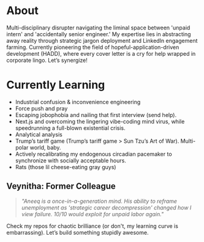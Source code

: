 # About

Multi-disciplinary disrupter navigating the liminal space between 'unpaid intern' and 'accidentally senior engineer.' My expertise lies in abstracting away reality through strategic jargon deployment and LinkedIn engagement farming. Currently pioneering the field of hopeful-application-driven development (HADD), where every cover letter is a cry for help wrapped in corporate lingo. Let’s synergize!

# Currently Learning

- Industrial confusion & inconvenience engineering
- Force push and pray
- Escaping jobophobia and nailing that first interview (send help).
- Next.js and overcoming the lingering vibe-coding mind virus, while speedrunning a full-blown existential crisis.
- Analytical analysis
- Trump’s tariff game (Trump’s tariff game > Sun Tzu’s Art of War). Multi-polar world, baby.
- Actively recalibrating my endogenous circadian pacemaker to synchronize with socially acceptable hours.
- Rats (those lil cheese-eating gray guys)

## Veynitha: Former Colleague

> *"Aneeq is a once-in-a-generation mind. His ability to reframe unemployment as 'strategic career decompression' changed how I view failure. 10/10 would exploit for unpaid labor again."*


Check my repos for chaotic brilliance (or don't, my learning curve is embarrassing). Let’s build something stupidly awesome.  
